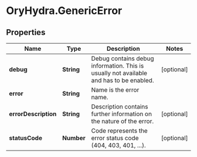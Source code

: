 # OryHydra.GenericError

## Properties
Name | Type | Description | Notes
------------ | ------------- | ------------- | -------------
**debug** | **String** | Debug contains debug information. This is usually not available and has to be enabled. | [optional] 
**error** | **String** | Name is the error name. | 
**errorDescription** | **String** | Description contains further information on the nature of the error. | [optional] 
**statusCode** | **Number** | Code represents the error status code (404, 403, 401, ...). | [optional] 


